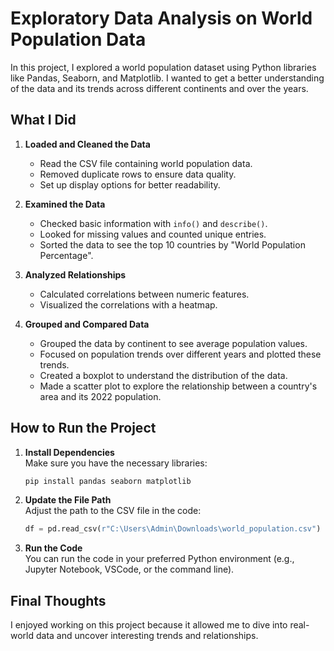 
# Exploratory Data Analysis on World Population Data

In this project, I explored a world population dataset using Python libraries like Pandas, Seaborn, and Matplotlib. I wanted to get a better understanding of the data and its trends across different continents and over the years.

## What I Did

1. **Loaded and Cleaned the Data**  
   - Read the CSV file containing world population data.
   - Removed duplicate rows to ensure data quality.
   - Set up display options for better readability.

2. **Examined the Data**  
   - Checked basic information with `info()` and `describe()`.
   - Looked for missing values and counted unique entries.
   - Sorted the data to see the top 10 countries by "World Population Percentage".

3. **Analyzed Relationships**  
   - Calculated correlations between numeric features.
   - Visualized the correlations with a heatmap.

4. **Grouped and Compared Data**  
   - Grouped the data by continent to see average population values.
   - Focused on population trends over different years and plotted these trends.
   - Created a boxplot to understand the distribution of the data.
   - Made a scatter plot to explore the relationship between a country's area and its 2022 population.

## How to Run the Project

1. **Install Dependencies**  
   Make sure you have the necessary libraries:
   ```bash
   pip install pandas seaborn matplotlib
   ```

2. **Update the File Path**  
   Adjust the path to the CSV file in the code:
   ```python
   df = pd.read_csv(r"C:\Users\Admin\Downloads\world_population.csv")
   ```

3. **Run the Code**  
   You can run the code in your preferred Python environment (e.g., Jupyter Notebook, VSCode, or the command line).


## Final Thoughts

I enjoyed working on this project because it allowed me to dive into real-world data and uncover interesting trends and relationships.
